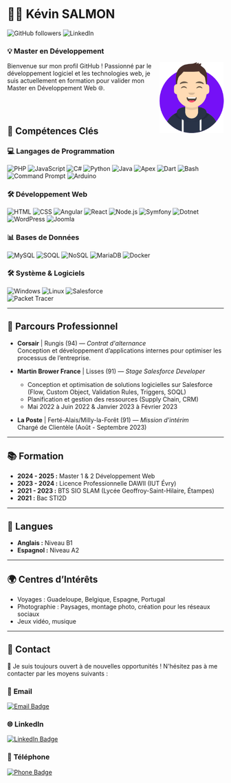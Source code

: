  # 👨‍💻 Kévin SALMON  

![GitHub followers](https://img.shields.io/github/followers/ksdeve?style=social) ![LinkedIn](https://img.shields.io/badge/1007%20Followers-LinkedIn-blue?style=flat&logo=linkedin&logoColor=white)



### 💡 Master en Développement 

<img src="images/avatar.svg" alt="Description de l'image" align="right" width="150"/>

Bienvenue sur mon profil GitHub ! Passionné par le développement logiciel et les technologies web, je suis actuellement en formation pour valider mon Master en Développement Web 🌐. 

<br>
<br>


## 🔧 Compétences Clés

### 💻 **Langages de Programmation**  
 ![PHP](https://img.shields.io/badge/PHP-777BB4?style=for-the-badge&logo=php&logoColor=white) ![JavaScript](https://img.shields.io/badge/JavaScript-F7DF1E?style=for-the-badge&logo=javascript&logoColor=black) ![C#](https://img.shields.io/badge/C%23-239120?style=for-the-badge&logo=c-sharp&logoColor=white)   ![Python](https://img.shields.io/badge/Python-3776AB?style=for-the-badge&logo=python&logoColor=white)
 ![Java](https://img.shields.io/badge/Java-ED8B00?style=for-the-badge&logo=java&logoColor=white) ![Apex](https://img.shields.io/badge/Apex-00A1E0?style=for-the-badge&logo=salesforce&logoColor=white) ![Dart](https://img.shields.io/badge/Dart-0175C2?style=for-the-badge&logo=dart&logoColor=white)
![Bash](https://img.shields.io/badge/Bash-4EAA25?style=for-the-badge&logo=gnu-bash&logoColor=white) ![Command Prompt](https://img.shields.io/badge/Command_Prompt-0078D6?style=for-the-badge&logo=windows-terminal&logoColor=white) ![Arduino](https://img.shields.io/badge/Arduino-00979D?style=for-the-badge&logo=arduino&logoColor=white)



### 🛠️ **Développement Web**  
![HTML](https://img.shields.io/badge/HTML5-E34F26?style=for-the-badge&logo=html5&logoColor=white) ![CSS](https://img.shields.io/badge/CSS3-1572B6?style=for-the-badge&logo=css3&logoColor=white) 
![Angular](https://img.shields.io/badge/Angular-DD0031?style=for-the-badge&logo=angular&logoColor=white) ![React](https://img.shields.io/badge/React-61DAFB?style=for-the-badge&logo=react&logoColor=black) ![Node.js](https://img.shields.io/badge/Node.js-339933?style=for-the-badge&logo=node.js&logoColor=white)  ![Symfony](https://img.shields.io/badge/Symfony-000000?style=for-the-badge&logo=symfony&logoColor=white) ![Dotnet](https://img.shields.io/badge/.NET-512BD4?style=for-the-badge&logo=.net&logoColor=white)
![WordPress](https://img.shields.io/badge/WordPress-21759B?style=for-the-badge&logo=wordpress&logoColor=white) ![Joomla](https://img.shields.io/badge/Joomla-1E7C7D?style=for-the-badge&logo=joomla&logoColor=white)


### 📊 **Bases de Données**  
![MySQL](https://img.shields.io/badge/MySQL-4479A1?style=for-the-badge&logo=mysql&logoColor=white) ![SOQL](https://img.shields.io/badge/SOQL-00A1E0?style=for-the-badge&logo=salesforce&logoColor=white) ![NoSQL](https://img.shields.io/badge/NoSQL-4E1F51?style=for-the-badge&logo=nosql&logoColor=white)
![MariaDB](https://img.shields.io/badge/MariaDB-003545?style=for-the-badge&logo=mariadb&logoColor=white) ![Docker](https://img.shields.io/badge/Docker-2496ED?style=for-the-badge&logo=docker&logoColor=white)


### 🛠 **Système & Logiciels**  
![Windows](https://img.shields.io/badge/Windows-0078D6?style=for-the-badge&logo=windows&logoColor=white) ![Linux](https://img.shields.io/badge/Linux-FCC624?style=for-the-badge&logo=linux&logoColor=black) ![Salesforce](https://img.shields.io/badge/Salesforce-00A1E0?style=for-the-badge&logo=salesforce&logoColor=white)  
![Packet Tracer](https://img.shields.io/badge/Packet_Tracer-0091D5?style=for-the-badge&logo=cisco&logoColor=white)


---

## 🔢 Parcours Professionnel

- **Corsair** | Rungis (94) — *Contrat d'alternance*  
Conception et développement d’applications internes pour optimiser les processus de l’entreprise.

- **Martin Brower France** | Lisses (91) — *Stage Salesforce Developer*  
  - Conception et optimisation de solutions logicielles sur Salesforce (Flow, Custom Object, Validation Rules, Triggers, SOQL)
  - Planification et gestion des ressources (Supply Chain, CRM)
  - Mai 2022 à Juin 2022 & Janvier 2023 à Février 2023

- **La Poste** | Ferté-Alais/Milly-la-Forêt (91) — *Mission d’intérim*  
Chargé de Clientèle (Août - Septembre 2023)

---

## 📚 Formation

- **2024 - 2025 :** Master 1 & 2 Développement Web
- **2023 - 2024 :** Licence Professionnelle DAWII (IUT Évry)
- **2021 - 2023 :** BTS SIO SLAM (Lycée Geoffroy-Saint-Hilaire, Étampes)
- **2021 :** Bac STI2D 

---

## 💬 Langues
- **Anglais :** Niveau B1
- **Espagnol :** Niveau A2

---

## 🌍 Centres d’Intérêts

- Voyages : Guadeloupe, Belgique, Espagne, Portugal
- Photographie : Paysages, montage photo, création pour les réseaux sociaux
- Jeux vidéo, musique

---

## 📢 Contact

👋 Je suis toujours ouvert à de nouvelles opportunités !
N'hésitez pas à me contacter par les moyens suivants :


### 📧 **Email**  
[![Email Badge](https://img.shields.io/badge/Email-salmon.kevin.pro%40gmail.com-blue?style=for-the-badge&logo=gmail&logoColor=white)](mailto:salmon.kevin.pro@gmail.com)

### 🌐 **LinkedIn**  
[![LinkedIn Badge](https://img.shields.io/badge/K%C3%A9vin_Salmon_-_Alternance-blue?style=for-the-badge&logo=linkedin&logoColor=white)](https://linkedin.com/in/k%C3%A9vin-salmon-alternance)

### 📱 **Téléphone**  
[![Phone Badge](https://img.shields.io/badge/Phone-%2B33%207%2082%2010%2046%2021-blue?style=for-the-badge&logo=phone&logoColor=white)](tel:+33782104621)
